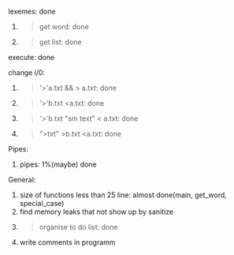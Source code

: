 lexemes: done
  1) >get word: done
  2) >get list: done

execute: done

change i/0:
  1) >'>'a.txt && > a.txt: done
  2) >'>'b.txt <a.txt: done
  3) >'>'b.txt "sm text" < a.txt: done
  4) >">txt" >b.txt <a.txt: done
  
Pipes:
  1) pipes: 1%(maybe) done

General:
  1) size of functions less than 25 line: almost done(main, get_word, special_case)
  2) find memory leaks that not show up by sanitize
  3) >organise to do list: done
  4) write comments in programm
